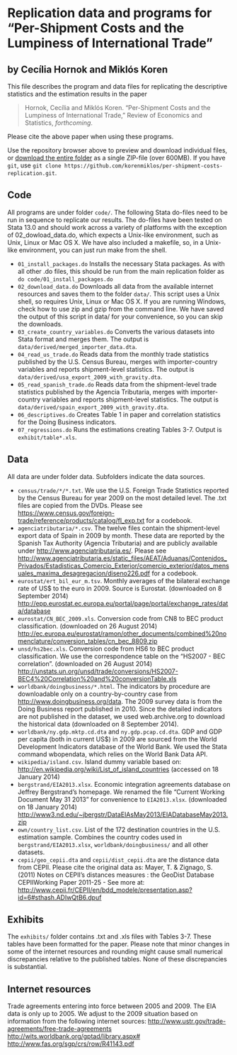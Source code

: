 Replication data and programs for “Per-Shipment Costs and the Lumpiness of International Trade”
===============================================================================================
by Cecília Hornok and Miklós Koren
----------------------------------

This file describes the program and data files for replicating the descriptive statistics and the estimation results in the paper 
> Hornok, Cecília and Miklós Koren. “Per-Shipment Costs and the Lumpiness of International Trade,” Review of Economics and Statistics, *forthcoming*.

Please cite the above paper when using these programs.

Use the repository browser above to preview and download individual files, or [download the entire folder](https://github.com/korenmiklos/per-shipment-costs-replication/archive/v1.0.1.zip) as a single ZIP-file (over 600MB). If you have `git`, use `git clone https://github.com/korenmiklos/per-shipment-costs-replication.git`.

Code
----
All programs are under folder `code/`. The following Stata do-files need to be run in sequence to replicate our results. The do-files have been tested on Stata 13.0 and should work across a variety of platforms with the exception of 02_dowload_data.do, which expects a Unix-like environment, such as Unix, Linux or Mac OS X. We have also included a makefile, so, in a Unix-like environment, you can just run make from the shell.

- `01_install_packages.do` Installs the necessary Stata packages. As with all other .do files, this should be run from the main replication folder as `do code/01_install_packages.do`
- `02_download_data.do` Downloads all data from the available internet resources and saves them to the folder `data/`. This script uses a Unix shell, so requires Unix, Linux or Mac OS X. If you are running Windows, check how to use zip and gzip from the command line. We have saved the output of this script in data/ for your convenience, so you can skip the downloads.
- `03_create_country_variables.do` Converts the various datasets into Stata format and merges them. The output is `data/derived/merged_importer_data.dta`.
- `04_read_us_trade.do` Reads data from the monthly trade statistics published by the U.S. Census Bureau, merges with importer-country variables and reports shipment-level statistics. The output is `data/derived/usa_export_2009_with_gravity.dta`.
- `05_read_spanish_trade.do` Reads data from the shipment-level trade statistics published by the Agencia Tributaria, merges with importer-country variables and reports shipment-level statistics. The output is `data/derived/spain_export_2009_with_gravity.dta`.
- `06_descriptives.do` Creates Table 1 in paper and correlation statistics for the Doing Business indicators.
- `07_regressions.do` Runs the estimations creating Tables 3-7. Output is `exhibit/table*.xls`.

Data
----
All data are under folder data. Subfolders indicate the data sources.
- `census/trade/*/*.txt`. We use the U.S. Foreign Trade Statistics reported by the Census Bureau for year 2009 on the most detailed level. The .txt files are copied from the DVDs. Please see https://www.census.gov/foreign-trade/reference/products/catalog/fl_exp.txt for a codebook.
- `agenciatributaria/*.csv`. The twelve files contain the shipment-level export data of Spain in 2009 by month. These data are reported by the Spanish Tax Authority (Agencia Tributaria) and are publicly available under http://www.agenciatributaria.es/. Please see http://www.agenciatributaria.es/static_files/AEAT/Aduanas/Contenidos_Privados/Estadisticas_Comercio_Exterior/comercio_exterior/datos_mensuales_maxima_desagregacion/diseno226.pdf  for a codebook.
- `eurostat/ert_bil_eur_m.tsv`. Monthly averages of the bilateral exchange rate of US$ to the euro in 2009. Source is Eurostat. (downloaded on 8 September 2014) http://epp.eurostat.ec.europa.eu/portal/page/portal/exchange_rates/data/database
- `eurostat/CN_BEC_2009.xls`. Conversion code from CN8 to BEC product classification. (downloaded on 26 August 2014) http://ec.europa.eu/eurostat/ramon/other_documents/combined%20nomenclature/conversion_tables/cn_bec_8809.zip
- `unsd/hs2bec.xls`. Conversion code from HS6 to BEC product classification. We use the correspondence table on the “HS2007 - BEC correlation”. (downloaded on 26 August 2014) http://unstats.un.org/unsd/trade/conversions/HS2007-BEC4%20Correlation%20and%20conversionTable.xls
- `worldbank/doingbusiness/*.html`. The indicators by procedure are downloadable only on a country-by-country case from http://www.doingbusiness.org/data. The 2009 survey data is from the Doing Business report published in 2010. Since the detailed indicators are not published in the dataset, we used web.archive.org to download the historical data (downloaded on 8 September 2014).
- `worldbank/ny.gdp.mktp.cd.dta` and `ny.gdp.pcap.cd.dta`. GDP and GDP per capita (both in current US$) in 2009 are sourced from the World Development Indicators database of the World Bank. We used the Stata command wbopendata, which relies on the World Bank Data API.
- `wikipedia/island.csv`. Island dummy variable based on: http://en.wikipedia.org/wiki/List_of_island_countries (accessed on 18 January 2014)
- `bergstrand/EIA2013.xlsx`. Economic integration agreements database on Jeffrey Bergstrand’s homepage. We renamed the file “Current Working Document May 31 2013” for convenience to `EIA2013.xlsx`. (downloaded on 18 January 2014) http://www3.nd.edu/~jbergstr/DataEIAsMay2013/EIADatabaseMay2013.zip
- `own/country_list.csv`. List of the 172 destination countries in the U.S. estimation sample. Combines the country codes used in `bergstrand/EIA2013.xlsx`, `worldbank/doingbusiness/` and all other datasets.
- `cepii/geo_cepii.dta` and `cepii/dist_cepii.dta` are the distance data from CEPII. Please cite the original data as: Mayer, T. & Zignago, S. (2011) Notes on CEPII’s distances measures : the GeoDist Database CEPIIWorking Paper 2011-25 - See more at: http://www.cepii.fr/CEPII/en/bdd_modele/presentation.asp?id=6#sthash.ADIwQtB6.dpuf

Exhibits
--------
The `exhibits/` folder contains .txt and .xls files with Tables 3-7. These tables have been formatted for the paper. Please note that minor changes in some of the internet resources and rounding might cause small numerical discrepancies relative to the published tables. None of these discrepancies is substantial.

Internet resources
------------------
Trade agreements entering into force between 2005 and 2009. The EIA data is only up to 2005. We adjust to the 2009 situation based on information from the following internet sources:
http://www.ustr.gov/trade-agreements/free-trade-agreements
http://wits.worldbank.org/gptad/library.aspx#
http://www.fas.org/sgp/crs/row/R41143.pdf
